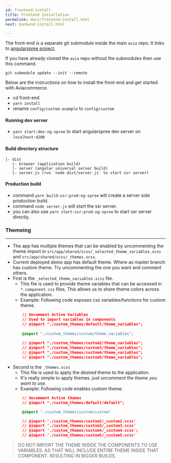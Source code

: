 ```yaml
---
id: frontend-install
title: Frontend Installation
permalink: docs/frontend-install.html
next: backend-install.html

---
```


The front-end is a separate git submodule inside the main `avia` repo.
It links to [angularspree project][1].  

If you have already cloned the `avia` repo without the submodules then use this command.

```
git submodule update --init --remote
```

Below are the instructions on how to install the front-end and get started with Aviacommerce.

- cd front-end
- `yarn install`
- rename `config/custom.example` to `config/custom`

#### Running dev server
- `yarn start:dev-ng-spree` to start angularspree dev server on `localhost:4200`

#### Build directory structure
    |- dist
       |- browser (application build)
       |- server (angular universal server build)
       |- server.js (run `node dist/server.js` to start ssr server)

#### Production build
- command `yarn build:ssr:prod-ng-spree` will create a server side production build.
- command `node server.js` will start the ssr server.
- you can also use `yarn start:ssr:prod-ng-spree` to start ssr server directly.

### Themeing
----
- The app has multiple themes that can be enabled by uncommenting the theme import in `src/app/shared/scss/_selected_theme_variables.scss` and `src/app/shared/scss/_themes.scss`.
- Current deployed demo app has default theme. Where as master branch has custom theme. Try uncommenting the one you want and comment others.
- First is the `_selected_theme_variables.scss` file.
    - This file is used to provide theme variables that can be accessed in `*.component.css` files. This allows us to share theme colors across the application.
    - Example: Following code exposes css variables/functions for custom theme.
    ```css
        // Uncomment Active Variables
        // Used to import variables in components
        // @import "./custom_themes/default/theme_variables";
        
        @import "./custom_themes/custom/theme_variables";
        
        // @import "./custom_themes/custom2/theme_variables";
        // @import "./custom_themes/custom3/theme_variables";
        // @import "./custom_themes/custom4/theme_variables";
        // @import "./custom_themes/custom5/theme_variables";
    ```
- Second is the `_themes.scss`
    - This file is used to apply the desired theme to the application.
    - It's really simple to apply themes. *just uncomment the theme you want to use.*
    - Example: Following code enables custom theme.
    ```css
        // Uncomment Active themes
        // @import "./custom_themes/default/default";

        @import "./custom_themes/custom/custom"

        // @import './custom_themes/custom2/_custom2.scss'
        // @import './custom_themes/custom3/_custom3.scss'
        // @import './custom_themes/custom4/_custom4.scss';
        // @import './custom_themes/custom5/_custom5.scss'
    ```

> DO NOT IMPORT THE THEME INSIDE THE COMPONENTS TO USE VARIABLES. AS THAT WILL INCLUDE ENTIRE THEME INSIDE THAT COMPONENT. RESULTING IN BIGGER BUILDS.

[1]: https://github.com/aviabird/angularspree